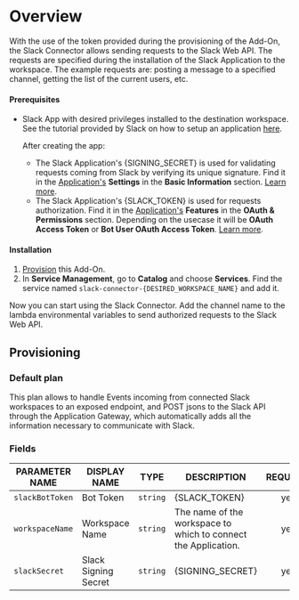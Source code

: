 # Overview

With the use of the token provided during the provisioning of the Add-On, the Slack Connector allows sending requests to the Slack Web API. The requests are specified during the installation of the Slack Application to the workspace. The example requests are: posting a message to a specified channel, getting the list of the current users, etc.

#### Prerequisites

- Slack App with desired privileges installed to the destination workspace. See the tutorial provided by Slack on how to setup an application [here](https://api.slack.com/bot-users#getting-started).

    After creating the app:
    - The Slack Application's {SIGNING_SECRET} is used for validating requests coming from Slack by verifying its unique signature. Find it in the [Application's](https://api.slack.com/apps) **Settings** in the **Basic Information** section. [Learn more](https://api.slack.com/docs/verifying-requests-from-slack).
    - The Slack Application's {SLACK_TOKEN} is used for requests authorization. Find it in the [Application's](https://api.slack.com/apps) **Features** in the **OAuth & Permissions** section. Depending on the usecase it will be **OAuth Access Token** or **Bot User OAuth Access Token**. [Learn more](https://api.slack.com/docs/oauth).

#### Installation

1. [Provision](#provisioning) this Add-On.
2. In **Service Management**, go to **Catalog** and choose **Services**. Find the service named `slack-connector-{DESIRED_WORKSPACE_NAME}` and add it.

Now you can start using the Slack Connector. Add the channel name to the lambda environmental variables to send authorized requests to the Slack Web API.

## Provisioning

### Default plan

This plan allows to handle Events incoming from connected Slack workspaces to an exposed endpoint, and POST jsons to the Slack API through the Application Gateway, which automatically adds all the information necessary to communicate with Slack.

### Fields

| PARAMETER NAME | DISPLAY NAME | TYPE | DESCRIPTION | REQUIRED |
|----------------|--------------|------|-------------|:--------:|
| `slackBotToken` | Bot Token | `string` | {SLACK_TOKEN} | yes |
| `workspaceName` | Workspace Name | `string` | The name of the workspace to which to connect the Application. | yes |
| `slackSecret` | Slack Signing Secret | `string` | {SIGNING_SECRET} | yes |
